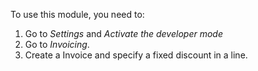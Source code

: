 To use this module, you need to:

1.  Go to *Settings* and *Activate the developer mode*
2.  Go to *Invoicing*.
3.  Create a Invoice and specify a fixed discount in a line.
